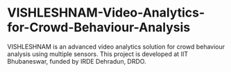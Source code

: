 # VISHLESHNAM-Video-Analytics-for-Crowd-Behaviour-Analysis
VISHLESHNAM is an advanced video analytics solution for crowd behaviour analysis using multiple sensors. This project is developed at IIT Bhubaneswar, funded by IRDE Dehradun, DRDO.
